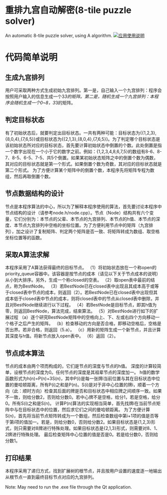 # 重排九宫自动解密(8-tile puzzle solver)
An automatic 8-tile puzzle solver, using A algorithm. 
[![应用使用说明](https://i.postimg.cc/P5GcYB7y/image.png)](https://postimg.cc/0bfcqHPK)

# 代码简单说明
## 生成九宫排列
用户可采取两种方式生成初始九宫排列。第一是，自己输入一个九宫排列：程序会按照用户输入的信息生成一个3*3的矩阵。第二是，随机生成一个九宫排列：本程序会随机生成一个0~8，3*3的矩阵。

## 判定目标状态
有了初始状态后，就要判定出目标状态。一共有两种可能：目标状态为{{1,2,3},{8,0,4},{7,6,5}}或目标状态为{{2,1,3},{8,0,4},{7,6,5}}。为了判定哪个目标状态是该初始状态所对应的目标状态，首先要计算初始状态中倒置的个数。此处倒置是指一个数字出现在一个小于它的数字之前。例如：{1,2,3,4,8,6,7,5}的数组有8-6、8-7、8-5、6-5、7-5、共5个倒置。如果某初始状态矩阵之中的倒置个数为偶数，其对应的目标状态就是第一个形式。如果倒置个数为奇数，其对应的目标状态就是第二个形式。
为了方便计算某个矩阵中的倒置个数，本程序先将矩阵专程为数组，然后再取倒置个数。

## 节点数据结构的设计
节点是本程序算法的中心，所以为了解释本程序使用的算法，首先要讨论本程序中节点结构的设计（请参考node.h/node.cpp）。节点（Node）结构共有六个变量，它们分别为：本节点的父辈、本节点的九宫排列、本节点的h值、本节点的深度、本节点九宫排列中空格的坐标位置。为了方便利用节点中的矩阵（九宫排列），加之设计了复制矩阵、判定两个矩阵是否一致、将矩阵转成为数组、取空格坐标位置等的函数。

## 采取A算法求解
本程序采用了A算法获得最终的目标节点。
（1）将初始状态放在一个称open的priority_queue容器中。该容器是按节点的成本（请见以下关于节点成本的说明）从小到大排序。另外，生成一个称closed的空表。
（2）取open表中最前的结点，称为BestNode。
（3）若BestNode已在closed表中出现且其成本高于或等于closed表中节点的成本，则返回（2）。若BestNode已在closed表中出现但其成本低于closed表中节点的成本，则将closed表中的节点从closed表中删除，并且对BestNode继续进行以下过程。
（4）若BestNode是目标节点，即其h值为零，则返回BestNode，算法完成，结束算法。
（5）对BestNode进行如下的扩展过程
	（a）逐个研究BestNode矩阵中的空格向上、下、左或右四个方向移动一个格子之后产生的矩阵。
	（b）检查移动的方向是否合格，即移动空格后，空格是否出界。若非合格，则返回（5.a）。
	（c）用新的矩阵生成一个新节点，并且计算其深度与h值。将新节点放入open表中。
（6）返回（2）。

## 节点成本算法
节点的成本由两个项而构成的，它们是节点的深度与节点的h值。
深度的计算较简单，设根节点的深度为0。任何节点的深度是其祖辈节点的深度加一。
	h值的数学函数形式为h(n)=P(n)+3S(n)，其中P(i)是每一张牌i当前位置与其在目标状态中位置的曼哈顿距离，所有P(i)之和是P(n)。S(i)是对于非中心位置的牌i，顺着一个方向（此：顺时方向）检查其后面的牌是否和目标状态中相应牌之间顺序一致。如果不一致，则给分数2，否则给分数0。若中心牌不是空格，给分1，若是空格，给分0。所有S(i)之和是S(n)。
	计算P(n)算法的实现相当简单，首先找牌i在当前节点矩阵中与在目标状态中的位置，然后求它们之间的曼哈顿距离。
	为了方便计算S(n)，首先将当前节点矩阵转成为一个数组，然后检查数组中第i+1项的值是否等于第i项的值加一。若是，则给分数0，否则给分数2。如果目标状态是{1,2,3}形式，则只需要对8牌进行特殊处理。如果目标状态是{2,1,3}形式，则需要对8、1、2牌进行特殊处理。
	最后检查矩阵中心位置的值是否是0。若是给分数0，否则给分数1。	

## 打印结果
本程序采用了递归方式，找到扩展树的根节点，并且按用户设置的速度逐一地输出从根节点一直到最终目标节点对应的九宫排列。

Note: May need to run the .exe file through the Qt application.
